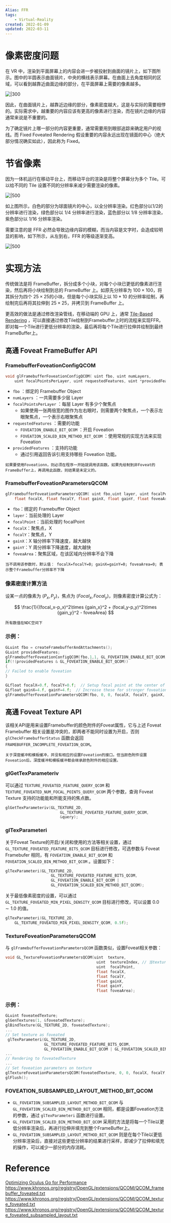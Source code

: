 ```yaml
---
Alias: FFR
tags:
    - Virtual-Reality
created: 2022-01-09
updated: 2022-03-11
---
```


# 像素密度问题

在 VR 中，渲染到平面屏幕上的内容会进一步被投射到曲面的镜片上，如下图所示。图中的半圆表示曲面镜片，中央的横线表示屏幕。在曲面上去角度相同的区域，可以看到越靠近曲面边缘的部分，在平面屏幕上需要的像素越多。

![|300](assets/Fixed%20Foveated%20Rendering/Untitled.png)

因此，在曲面镜片上，越靠近边缘的部分，像素密度越大，这是与实际的需要相悖的。实际需求中，越重要的内容应该有更高的像素进行渲染，而在镜片边缘的内容通常来说是不重要的。

为了确定镜片上哪一部分的内容更重要，通常需要用到眼部追踪来确定用户的视线。而 Fixed Foveated Rendering 假设重要的内容永远出现在镜面的中心（绝大部分情况确实如此），因此称为 Fixed。

# 节省像素

因为一体机运行在移动平台上，而移动平台的渲染是将整个屏幕分为多个 Tile。可以给不同的 Tile 设置不同的分辨率来减少需要渲染的像素。

![|500](assets/Fixed%20Foveated%20Rendering/Untitled%201.png)

如上图所示，白色的部分为球面镜片的中心，以全分辨率渲染。红色部分以$1/2$的分辨率进行渲染，绿色部分以 $1/4$ 分辨率进行渲染，蓝色部分以 $1/8$ 分辨率渲染，紫色部分以 $1/16$ 分辨率渲染。

需要注意的是 FFR 必然会导致边缘内容的模糊，而当内容是文字时，会造成较明显的影响，如下所示，从左到右，FFR 的等级逐渐变高。

![|500](assets/Fixed%20Foveated%20Rendering/Untitled%202.png)

# 实现方法

传统做法是将 FrameBuffer，拆分成多个小块，对每个小块已更低的像素进行渲染，然后再将小块绘制到总的 FrameBuffer 上。如原先分辨率为 $100 \times 100$，将其拆分为四个 $25\times 25$的小块，但是每个小块实际上以 $10*10$ 的分辨率绘制，再绘制完后再将其拉伸到 $25\times25$，并拷贝到 FrameBuffer 上。

更高效的做法是通过修改渲染管线，在移动端的 GPU 上，通常 [Tile-Based Rendering](../Computer%20Graphics/Tiled-Baed%20Rendering.md#Tile-Based%20Rendering) ，可以直接通过修改Tile绘制到Framebuffer上时的流程来实现FFR，即对每一个Tile进行更低分辨率的渲染，最后再将每个Tile进行拉伸并绘制到最终FrameBuffer上。

## 高通 Foveat FrameBuffer API

### FramebufferFoveationConfigQCOM

```cpp
void glFramebufferFoveationConfigQCOM( uint fbo, uint numLayers,
    uint focalPointsPerLayer, uint requestedFeatures, uint *providedFeatures);
```
- `fbo` ：绑定的 Framebuffer Object
- `numLayers` ：一共需要多少层 Layer
- `focalPointsPerLayer` ：每层 Layer 有多少个聚焦点
    - 如果使用一张两倍宽的图作为左右眼时，则需要两个聚焦点，一个表示左眼聚焦点，一个表示右眼聚焦点
- `requestedFeatures` ：需要的功能
    - `FOVEATION_ENABLE_BIT_QCOM` ：开启 Foveation
    - `FOVEATION_SCALED_BIN_METHOD_BIT_QCOM` ：使用常规的实现方法来实现 Foveation
- `providedFeatures` ：支持的功能
    - 通过引用返回告诉引用支持哪些 Foveation 功能。

```ad-warning
如果要使用Foveationn，则必须在程序一开始就调用该函数。如果先绘制到非Foveat的FrameBuffer上，再调用此函数，则结果是未定义的。
```

### FramebufferFoveationParametersQCOM

```cpp
glFramebufferFoveationParametersQCOM( uint fbo,uint layer, uint focalPoint,
    float focalX, float focalY, float gainX, float gainY, float foveaArea);
```

- `fbo`：绑定的 Framebuffer Object
- `layer`：当前处理的 Layer
- `focalPoint`：当前处理的 focalPoint
- `focalX`：聚焦点，X
- `focalY`：聚焦点，Y
- `gainX`：X 轴分辨率下降速度，越大越快
- `gainY`：Y 周分辨率下降速度，越大越快
- `foveaArea`：聚焦区域，在该区域内分辨率不会下降

```ad-warning
当不调用该参数时，默认值： focalX=focalY=0; gainX=gainY=0; foveaArea=0; 表示整个Framebuffer分辨率不下降
```

### 像素密度计算方法

设某一点的像素为 $(P_x, P_y)$，焦点为 $(Focal_x,Focal_y)$，则像素密度计算公式为：

$$ \frac{1}{(focal_x-p_x)^2\times {gain_x}^2 + (focal_y-p_y)^2\times {gain_y}^2 - foveaArea} $$

```ad-tip
所有数值在NDC空间下
```

### 示例：

```cpp
GLuint fbo = createFramebufferAndAttachments();
GLuint providedFeatures;
glFramebufferFoveationConfigQCOM(fbo,1,1, GL_FOVEATION_ENABLE_BIT_QCOM, &providedFeatures);
if(!(providedFeatures & GL_FOVEATION_ENABLE_BIT_QCOM))
{
// Failed to enable foveation
}

GLfloat focalX=0.f, focalY=0.f;  // Setup focal point at the center of screen
GLfloat gainX=4.f, gainY=4.f;  // Increase these for stronger foveation
glFramebufferFoveationParametersQCOM(fbo, 0, 0, focalX, focalY, gainX, gainY, 0.0f);
```

## 高通 Foveat Texture API

该相关API是用来设置Framebuffer的颜色附件的Foveat属性，它与上述 Foveat Framebuffer 相关设置是冲突的，即两者不能同时设置为开启，否则 `glCheckFramebufferStatus` 函数会返回 `FRAMEBUFFER_INCOMPLETE_FOVEATION_QCOM`。

```ad-warning
关于深度缓冲和模板缓冲，并没有相应的设置Foveation的接口。但当颜色附件设置Foveation后，深度缓冲和模板缓冲都会继承颜色附件的相应设置。
```

### glGetTexParameteriv

可以通过 `TEXTURE_FOVEATED_FEATURE_QUERY_QCOM` 和 `TEXTURE_FOVEATED_NUM_FOCAL_POINTS_QUERY_QCOM` 两个参数，查询 Foveat Texture 支持的功能能和所能支持的焦点数。
```cpp
glGetTexParameteriv(GL_TEXTURE_2D,
                        GL_TEXTURE_FOVEATED_FEATURE_QUERY_QCOM,
                        &query);
```

### glTexParameteri

关于Foveat Texture的开启/关闭和使用的方法等相关设置，通过 `GL_TEXTURE_FOVEATED_FEATURE_BITS_QCOM` 目标进行修改，可选参数与 Foveat Framebufer 相同，有 `FOVEATION_ENABLE_BIT_QCOM` 和 `FOVEATION_SCALED_BIN_METHOD_BIT_QCOM` 。设置如下：
```cpp
glTexParameteri(GL_TEXTURE_2D,
                    GL_TEXTURE_FOVEATED_FEATURE_BITS_QCOM,
                    GL_FOVEATION_ENABLE_BIT_QCOM |
                    GL_FOVEATION_SCALED_BIN_METHOD_BIT_QCOM);
```

关于最低像素密度的设置，可以通过 `GL_TEXTURE_FOVEATED_MIN_PIXEL_DENSITY_QCOM` 目标进行修改，可以设置 $0.0 \sim 1.0$ 的值。
```cpp
glTexParameteri(GL_TEXTURE_2D, 
	GL_TEXTURE_FOVEATED_MIN_PIXEL_DENSITY_QCOM, 0.5f);
```

### TextureFoveationParametersQCOM

与 `glFramebufferFoveationParametersQCOM` 函数类似，设置Foveat相关参数：
```cpp
void GL_TextureFoveationParametersQCOM(uint  texture,
                                        uint  textureIndex, // 当texture是 Texture 数组时有用
                                        uint  focalPoint,
                                        float focalX,
                                        float focalY,
                                        float gainX,
                                        float gainY,
                                        float foveaArea);
```

### 示例：
```cpp
GLuint foveatedTexture;
glGenTextures(1, &foveatedTexture);
glBindTexture(GL_TEXTURE_2D, foveatedTexture);
...
// Set texture as foveated
 glTexParameteri(GL_TEXTURE_2D,
                 GL_TEXTURE_FOVEATED_FEATURE_BITS_QCOM,
                 GL_FOVEATION_ENABLE_BIT_QCOM | GL_FOVEATION_SCALED_BIN_METHOD_BIT_QCOM);
...
// Rendering to foveatedTexture
...
// Set foveation parameters on texture
glTextureFoveationParametersQCOM(foveatedTexture, 0, 0, focalX, focalY, gainX, gainY, 0.0f);
glFlush();
```

### FOVEATION_SUBSAMPLED_LAYOUT_METHOD_BIT_QCOM

- `GL_FOVEATION_SUBSAMPLED_LAYOUT_METHOD_BIT_QCOM` 与 `GL_FOVEATION_SCALED_BIN_METHOD_BIT_QCOM` 相同，都是设置Foveation方法的参数，通过 `glTexParameteri` 函数进行设置。
- `GL_FOVEATION_SCALED_BIN_METHOD_BIT_QCOM` 采用的方法是将每一个Tile以更低分辨率渲染后，再进行拉伸并填充到整个FrameBuffer上。
- `GL_FOVEATION_SUBSAMPLED_LAYOUT_METHOD_BIT_QCOM` 则是在每个Tile以更低分辨率渲染后，直接对这些更低分辨率的结果进行采样，即减少了拉伸和填充的操作，可以减少一部分的内存消耗。

# Reference

[Optimizing Oculus Go for Performance](https://developer.oculus.com/blog/optimizing-oculus-go-for-performance/)
https://www.khronos.org/registry/OpenGL/extensions/QCOM/QCOM_framebuffer_foveated.txt
https://www.khronos.org/registry/OpenGL/extensions/QCOM/QCOM_texture_foveated.txt
https://www.khronos.org/registry/OpenGL/extensions/QCOM/QCOM_texture_foveated_subsampled_layout.txt